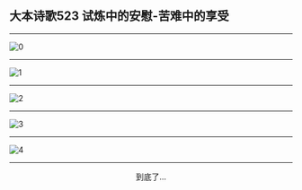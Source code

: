 
## 大本诗歌523 试炼中的安慰-苦难中的享受
        
<div id="aplayer0"></div>

---

<img alt="0" data-original="/data/d0523/0.png">

---

<img alt="1" data-original="/data/d0523/1.png">

---

<img alt="2" data-original="/data/d0523/2.png">

---

<img alt="3" data-original="/data/d0523/3.png">

---

<img alt="4" data-original="/data/d0523/4.png">

---

<p style="text-align: center">到底了...</p>

<script src="/js/dist-view.js"></script>

<script>
MAIN.id = 'd0523';
        
const ap0 = new APlayer({
    container: document.getElementById('aplayer0'),
    volume: 1,
    loop: 'none',
    preload: 'none',
    audio: [{
        name: '大本诗歌523.mp3',
        artist: '大本诗歌',
        url: 'https://res.wx.qq.com/voice/getvoice?mediaid=MzI0NTk3MDM5M18yMjQ3NDk0MDg2',
        cover: '/favicon'
    }]
});
</script>
